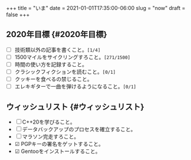 +++
title = "いま"
date = 2021-01-01T17:35:00-06:00
slug = "now"
draft = false
+++

## 2020年目標 {#2020年目標}

-   ☐ 技術類以外の記事を書くこと。<code>[1/4]</code>
-   ☐ 1500マイルをサイクリングすろこと。<code>[271/1500]</code>
-   ☐ 時間の使い方を記録すること。
-   ☐ クラシックフィクションを読むこと。<code>[0/1]</code>
-   ☐ クッキーを食べるの禁じること。
-   ☐ エレキギターで一曲を弾けるようになること。<code>[0/1]</code>


## ウィッシュリスト {#ウィッシュリスト}

-   ☐ C++20を学びること。
-   ☐ データバックアップのプロセスを確立すること。
-   ☐ マラソン完走すろこと。
-   ☑ PGPキーの署名をゲットすること。
-   ☑ Gentooをインストールすること。
